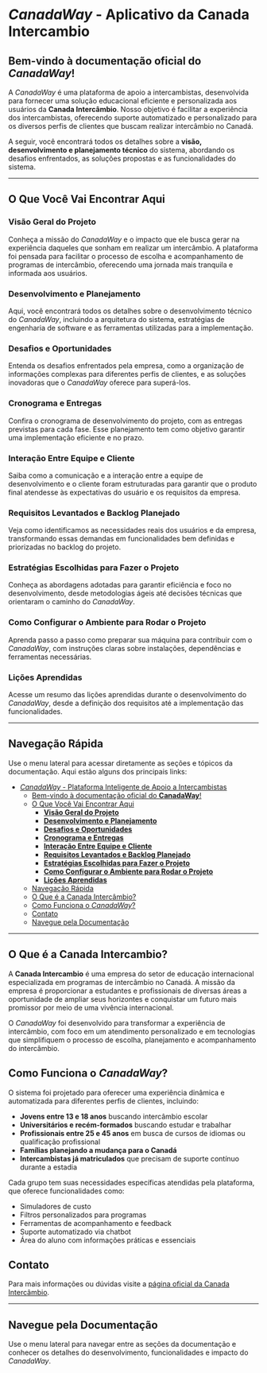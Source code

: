 # *CanadaWay* - Aplicativo da Canada Intercambio

## Bem-vindo à documentação oficial do *CanadaWay*!

A *CanadaWay* é uma plataforma de apoio a intercambistas, desenvolvida para fornecer uma solução educacional eficiente e personalizada aos usuários da **Canada Intercâmbio**. Nosso objetivo é facilitar a experiência dos intercambistas, oferecendo suporte automatizado e personalizado para os diversos perfis de clientes que buscam realizar intercâmbio no Canadá.

A seguir, você encontrará todos os detalhes sobre a **visão, desenvolvimento e planejamento técnico** do sistema, abordando os desafios enfrentados, as soluções propostas e as funcionalidades do sistema.

---

## O Que Você Vai Encontrar Aqui

### **Visão Geral do Projeto**

Conheça a missão do *CanadaWay* e o impacto que ele busca gerar na experiência daqueles que sonham em realizar um intercâmbio. A plataforma foi pensada para facilitar o processo de escolha e acompanhamento de programas de intercâmbio, oferecendo uma jornada mais tranquila e informada aos usuários.

### **Desenvolvimento e Planejamento**

Aqui, você encontrará todos os detalhes sobre o desenvolvimento técnico do *CanadaWay*, incluindo a arquitetura do sistema, estratégias de engenharia de software e as ferramentas utilizadas para a implementação.

### **Desafios e Oportunidades**

Entenda os desafios enfrentados pela empresa, como a organização de informações complexas para diferentes perfis de clientes, e as soluções inovadoras que o *CanadaWay* oferece para superá-los.

### **Cronograma e Entregas**

Confira o cronograma de desenvolvimento do projeto, com as entregas previstas para cada fase. Esse planejamento tem como objetivo garantir uma implementação eficiente e no prazo.

### **Interação Entre Equipe e Cliente**

Saiba como a comunicação e a interação entre a equipe de desenvolvimento e o cliente foram estruturadas para garantir que o produto final atendesse às expectativas do usuário e os requisitos da empresa.

### **Requisitos Levantados e Backlog Planejado**

Veja como identificamos as necessidades reais dos usuários e da empresa, transformando essas demandas em funcionalidades bem definidas e priorizadas no backlog do projeto.

### **Estratégias Escolhidas para Fazer o Projeto**

Conheça as abordagens adotadas para garantir eficiência e foco no desenvolvimento, desde metodologias ágeis até decisões técnicas que orientaram o caminho do *CanadaWay*.

### **Como Configurar o Ambiente para Rodar o Projeto**

Aprenda passo a passo como preparar sua máquina para contribuir com o *CanadaWay*, com instruções claras sobre instalações, dependências e ferramentas necessárias.

### **Lições Aprendidas**

Acesse um resumo das lições aprendidas durante o desenvolvimento do *CanadaWay*, desde a definição dos requisitos até a implementação das funcionalidades.

---

## Navegação Rápida

Use o menu lateral para acessar diretamente as seções e tópicos da documentação. Aqui estão alguns dos principais links:

- [*CanadaWay* - Plataforma Inteligente de Apoio a Intercambistas](#canadaway---plataforma-inteligente-de-apoio-a-intercambistas)
  - [Bem-vindo à documentação oficial do **CanadaWay**!](#bem-vindo-à-documentação-oficial-do-canadaway)
  - [O Que Você Vai Encontrar Aqui](#o-que-você-vai-encontrar-aqui)
    - [**Visão Geral do Projeto**](#-visão-geral-do-projeto)
    - [**Desenvolvimento e Planejamento**](#-desenvolvimento-e-planejamento)
    - [**Desafios e Oportunidades**](#-desafios-e-oportunidades)
    - [**Cronograma e Entregas**](#-cronograma-e-entregas)
    - [**Interação Entre Equipe e Cliente**](#-interação-entre-equipe-e-cliente)
    - [**Requisitos Levantados e Backlog Planejado**](#requisitos-backlog)
    - [**Estratégias Escolhidas para Fazer o Projeto**](#estrategias)
    - [**Como Configurar o Ambiente para Rodar o Projeto**](#configurando-o-ambiente)
    - [**Lições Aprendidas**](#-lições-aprendidas)
  - [Navegação Rápida](#navegação-rápida)
  - [O Que é a Canada Intercâmbio?](#o-que-é-a-canada-intercâmbio)
  - [Como Funciona o *CanadaWay*?](#como-funciona-o-canadaway)
  - [Contato](#contato)
  - [Navegue pela Documentação](#navegue-pela-documentação)

---

## O Que é a Canada Intercambio?

A **Canada Intercambio** é uma empresa do setor de educação internacional especializada em programas de intercâmbio no Canadá. A missão da empresa é proporcionar a estudantes e profissionais de diversas áreas a oportunidade de ampliar seus horizontes e conquistar um futuro mais promissor por meio de uma vivência internacional.

O *CanadaWay* foi desenvolvido para transformar a experiência de intercâmbio, com foco em um atendimento personalizado e em tecnologias que simplifiquem o processo de escolha, planejamento e acompanhamento do intercâmbio.

## Como Funciona o *CanadaWay*?

O sistema foi projetado para oferecer uma experiência dinâmica e automatizada para diferentes perfis de clientes, incluindo:

- **Jovens entre 13 e 18 anos** buscando intercâmbio escolar
- **Universitários e recém-formados** buscando estudar e trabalhar
- **Profissionais entre 25 e 45 anos** em busca de cursos de idiomas ou qualificação profissional
- **Famílias planejando a mudança para o Canadá**
- **Intercambistas já matriculados** que precisam de suporte contínuo durante a estadia

Cada grupo tem suas necessidades específicas atendidas pela plataforma, que oferece funcionalidades como:

- Simuladores de custo
- Filtros personalizados para programas
- Ferramentas de acompanhamento e feedback
- Suporte automatizado via chatbot
- Área do aluno com informações práticas e essenciais

## Contato

Para mais informações ou dúvidas visite a [página oficial da Canada Intercâmbio](https://www.canadaintercambio.com).

---

## Navegue pela Documentação

Use o menu lateral para navegar entre as seções da documentação e conhecer os detalhes do desenvolvimento, funcionalidades e impacto do *CanadaWay*.
